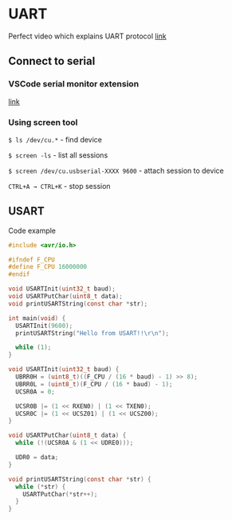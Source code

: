 # UART

Perfect video which explains UART protocol [link](https://www.youtube.com/watch?v=sTHckUyxwp8)

## Connect to serial

### VSCode serial monitor extension
[link](https://marketplace.visualstudio.com/items?itemName=ms-vscode.vscode-serial-monitor)

### Using screen tool
`$ ls /dev/cu.*` - find device

`$ screen -ls` - list all sessions

`$ screen /dev/cu.usbserial-XXXX 9600` - attach session to device

`CTRL+A → CTRL+K` - stop session


## USART
Code example

```c
#include <avr/io.h>

#ifndef F_CPU
#define F_CPU 16000000
#endif

void USARTInit(uint32_t baud);
void USARTPutChar(uint8_t data);
void printUSARTString(const char *str);

int main(void) {
  USARTInit(9600);
  printUSARTString("Hello from USART!!\r\n");

  while (1);
}

void USARTInit(uint32_t baud) {
  UBRR0H = (uint8_t)((F_CPU / (16 * baud) - 1) >> 8);
  UBRR0L = (uint8_t)(F_CPU / (16 * baud) - 1);
  UCSR0A = 0;

  UCSR0B |= (1 << RXEN0) | (1 << TXEN0);
  UCSR0C |= (1 << UCSZ01) | (1 << UCSZ00);
}

void USARTPutChar(uint8_t data) {
  while (!(UCSR0A & (1 << UDRE0)));

  UDR0 = data;
}

void printUSARTString(const char *str) {
  while (*str) {
    USARTPutChar(*str++);
  }
}
```